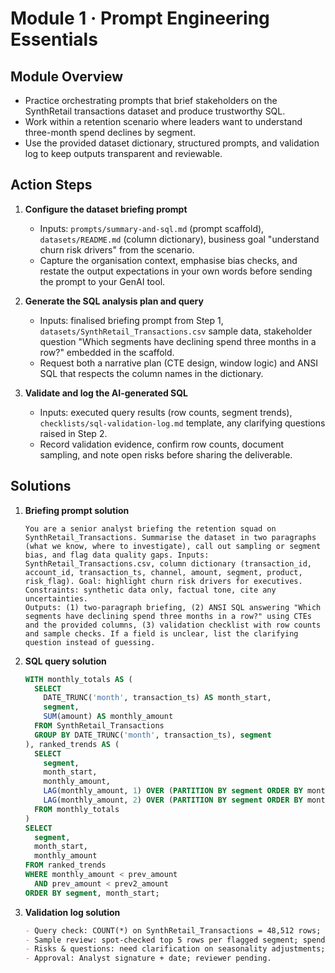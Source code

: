 # Module 1 · Prompt Engineering Essentials

## Module Overview
- Practice orchestrating prompts that brief stakeholders on the SynthRetail transactions dataset and produce trustworthy SQL.
- Work within a retention scenario where leaders want to understand three-month spend declines by segment.
- Use the provided dataset dictionary, structured prompts, and validation log to keep outputs transparent and reviewable.

## Action Steps
1. **Configure the dataset briefing prompt**
   - Inputs: `prompts/summary-and-sql.md` (prompt scaffold), `datasets/README.md` (column dictionary), business goal "understand churn risk drivers" from the scenario.
   - Capture the organisation context, emphasise bias checks, and restate the output expectations in your own words before sending the prompt to your GenAI tool.

2. **Generate the SQL analysis plan and query**
   - Inputs: finalised briefing prompt from Step 1, `datasets/SynthRetail_Transactions.csv` sample data, stakeholder question "Which segments have declining spend three months in a row?" embedded in the scaffold.
   - Request both a narrative plan (CTE design, window logic) and ANSI SQL that respects the column names in the dictionary.

3. **Validate and log the AI-generated SQL**
   - Inputs: executed query results (row counts, segment trends), `checklists/sql-validation-log.md` template, any clarifying questions raised in Step 2.
   - Record validation evidence, confirm row counts, document sampling, and note open risks before sharing the deliverable.

## Solutions
1. **Briefing prompt solution**
   ```text
   You are a senior analyst briefing the retention squad on SynthRetail_Transactions. Summarise the dataset in two paragraphs (what we know, where to investigate), call out sampling or segment bias, and flag data quality gaps. Inputs: SynthRetail_Transactions.csv, column dictionary (transaction_id, account_id, transaction_ts, channel, amount, segment, product, risk_flag). Goal: highlight churn risk drivers for executives.
   Constraints: synthetic data only, factual tone, cite any uncertainties.
   Outputs: (1) two-paragraph briefing, (2) ANSI SQL answering "Which segments have declining spend three months in a row?" using CTEs and the provided columns, (3) validation checklist with row counts and sample checks. If a field is unclear, list the clarifying question instead of guessing.
   ```

2. **SQL query solution**
   ```sql
   WITH monthly_totals AS (
     SELECT
       DATE_TRUNC('month', transaction_ts) AS month_start,
       segment,
       SUM(amount) AS monthly_amount
     FROM SynthRetail_Transactions
     GROUP BY DATE_TRUNC('month', transaction_ts), segment
   ), ranked_trends AS (
     SELECT
       segment,
       month_start,
       monthly_amount,
       LAG(monthly_amount, 1) OVER (PARTITION BY segment ORDER BY month_start) AS prev_amount,
       LAG(monthly_amount, 2) OVER (PARTITION BY segment ORDER BY month_start) AS prev2_amount
     FROM monthly_totals
   )
   SELECT
     segment,
     month_start,
     monthly_amount
   FROM ranked_trends
   WHERE monthly_amount < prev_amount
     AND prev_amount < prev2_amount
   ORDER BY segment, month_start;
   ```

3. **Validation log solution**
   ```markdown
   - Query check: COUNT(*) on SynthRetail_Transactions = 48,512 rows; COUNT(DISTINCT segment) = 6.
   - Sample review: spot-checked top 5 rows per flagged segment; spend trend confirms monotonic decline.
   - Risks & questions: need clarification on seasonality adjustments; confirm whether refunds should be excluded from `amount`.
   - Approval: Analyst signature + date; reviewer pending.
   ```
